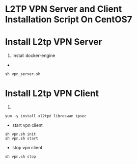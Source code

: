 L2TP VPN Server and Client Installation Script On CentOS7
=========================================================

# Install L2tp VPN Server
1. Install docker-engine
-  
```
sh vpn_server.sh
```

# Install L2tp VPN Client
1.
```
yum -y install xl2tpd libreswan ipsec
```
- start vpn client
```
sh vpn.sh init
sh vpn.sh start
```
- stop vpn client
```
sh vpn.sh stop
```
